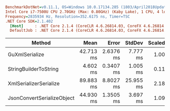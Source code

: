 ``` ini

BenchmarkDotNet=v0.11.1, OS=Windows 10.0.17134.285 (1803/April2018Update/Redstone4)
Intel Core i7-7500U CPU 2.70GHz (Max: 0.80GHz) (Kaby Lake), 1 CPU, 4 logical and 2 physical cores
Frequency=2835934 Hz, Resolution=352.6175 ns, Timer=TSC
.NET Core SDK=2.1.402
  [Host]     : .NET Core 2.1.4 (CoreCLR 4.6.26814.03, CoreFX 4.6.26814.02), 64bit RyuJIT
  DefaultJob : .NET Core 2.1.4 (CoreCLR 4.6.26814.03, CoreFX 4.6.26814.02), 64bit RyuJIT


```
|                     Method |      Mean |     Error |    StdDev | Scaled | ScaledSD |     Gen 0 |     Gen 1 |    Gen 2 | Allocated |
|--------------------------- |----------:|----------:|----------:|-------:|---------:|----------:|----------:|---------:|----------:|
|             GuXmlSerialize | 42.713 ms | 2.6376 ms |  7.777 ms |   1.00 |     0.00 | 3656.2500 |  250.0000 | 250.0000 |  17.33 MB |
|      StringBuilderToString |  4.602 ms | 0.3407 ms |  1.005 ms |   0.11 |     0.03 |  218.7500 |  218.7500 | 218.7500 |  10.47 MB |
|     XmlSerializerSerialize | 89.883 ms | 8.8027 ms | 25.955 ms |   2.18 |     0.75 | 3000.0000 | 1000.0000 |        - |   24.8 MB |
| JsonConvertSerializeObject | 44.930 ms | 1.3505 ms |  3.697 ms |   1.09 |     0.22 | 1000.0000 |         - |        - |   8.76 MB |
